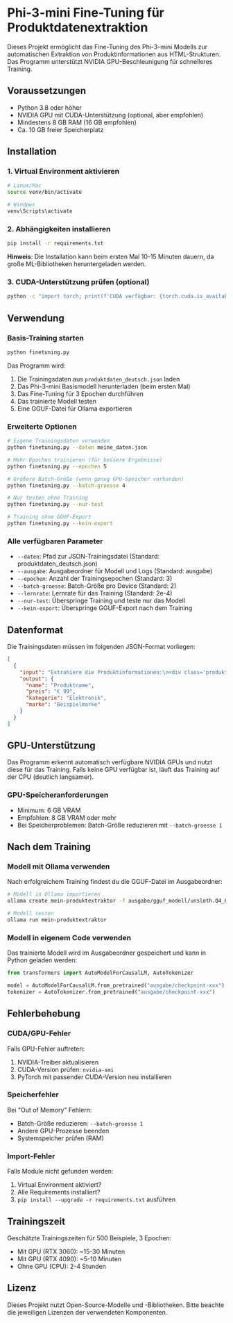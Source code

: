 # Phi-3-mini Fine-Tuning für Produktdatenextraktion

Dieses Projekt ermöglicht das Fine-Tuning des Phi-3-mini Modells zur automatischen Extraktion von Produktinformationen aus HTML-Strukturen. Das Programm unterstützt NVIDIA GPU-Beschleunigung für schnelleres Training.

## Voraussetzungen

- Python 3.8 oder höher
- NVIDIA GPU mit CUDA-Unterstützung (optional, aber empfohlen)
- Mindestens 8 GB RAM (16 GB empfohlen)
- Ca. 10 GB freier Speicherplatz

## Installation

### 1. Virtual Environment aktivieren

```bash
# Linux/Mac
source venv/bin/activate

# Windows
venv\Scripts\activate
```

### 2. Abhängigkeiten installieren

```bash
pip install -r requirements.txt
```

**Hinweis**: Die Installation kann beim ersten Mal 10-15 Minuten dauern, da große ML-Bibliotheken heruntergeladen werden.

### 3. CUDA-Unterstützung prüfen (optional)

```bash
python -c "import torch; print(f'CUDA verfügbar: {torch.cuda.is_available()}')"
```

## Verwendung

### Basis-Training starten

```bash
python finetuning.py
```

Das Programm wird:
1. Die Trainingsdaten aus `produktdaten_deutsch.json` laden
2. Das Phi-3-mini Basismodell herunterladen (beim ersten Mal)
3. Das Fine-Tuning für 3 Epochen durchführen
4. Das trainierte Modell testen
5. Eine GGUF-Datei für Ollama exportieren

### Erweiterte Optionen

```bash
# Eigene Trainingsdaten verwenden
python finetuning.py --daten meine_daten.json

# Mehr Epochen trainieren (für bessere Ergebnisse)
python finetuning.py --epochen 5

# Größere Batch-Größe (wenn genug GPU-Speicher vorhanden)
python finetuning.py --batch-groesse 4

# Nur testen ohne Training
python finetuning.py --nur-test

# Training ohne GGUF-Export
python finetuning.py --kein-export
```

### Alle verfügbaren Parameter

- `--daten`: Pfad zur JSON-Trainingsdatei (Standard: produktdaten_deutsch.json)
- `--ausgabe`: Ausgabeordner für Modell und Logs (Standard: ausgabe)
- `--epochen`: Anzahl der Trainingsepochen (Standard: 3)
- `--batch-groesse`: Batch-Größe pro Device (Standard: 2)
- `--lernrate`: Lernrate für das Training (Standard: 2e-4)
- `--nur-test`: Überspringe Training und teste nur das Modell
- `--kein-export`: Überspringe GGUF-Export nach dem Training

## Datenformat

Die Trainingsdaten müssen im folgenden JSON-Format vorliegen:

```json
[
  {
    "input": "Extrahiere die Produktinformationen:\n<div class='produkt'><h2>Produktname</h2><span class='preis'>€ 99</span>...</div>",
    "output": {
      "name": "Produktname",
      "preis": "€ 99",
      "kategorie": "Elektronik",
      "marke": "Beispielmarke"
    }
  }
]
```

## GPU-Unterstützung

Das Programm erkennt automatisch verfügbare NVIDIA GPUs und nutzt diese für das Training. Falls keine GPU verfügbar ist, läuft das Training auf der CPU (deutlich langsamer).

### GPU-Speicheranforderungen

- Minimum: 6 GB VRAM
- Empfohlen: 8 GB VRAM oder mehr
- Bei Speicherproblemen: Batch-Größe reduzieren mit `--batch-groesse 1`

## Nach dem Training

### Modell mit Ollama verwenden

Nach erfolgreichem Training findest du die GGUF-Datei im Ausgabeordner:

```bash
# Modell in Ollama importieren
ollama create mein-produktextraktor -f ausgabe/gguf_modell/unsloth.Q4_K_M.gguf

# Modell testen
ollama run mein-produktextraktor
```

### Modell in eigenem Code verwenden

Das trainierte Modell wird im Ausgabeordner gespeichert und kann in Python geladen werden:

```python
from transformers import AutoModelForCausalLM, AutoTokenizer

model = AutoModelForCausalLM.from_pretrained("ausgabe/checkpoint-xxx")
tokenizer = AutoTokenizer.from_pretrained("ausgabe/checkpoint-xxx")
```

## Fehlerbehebung

### CUDA/GPU-Fehler

Falls GPU-Fehler auftreten:
1. NVIDIA-Treiber aktualisieren
2. CUDA-Version prüfen: `nvidia-smi`
3. PyTorch mit passender CUDA-Version neu installieren

### Speicherfehler

Bei "Out of Memory" Fehlern:
- Batch-Größe reduzieren: `--batch-groesse 1`
- Andere GPU-Prozesse beenden
- Systemspeicher prüfen (RAM)

### Import-Fehler

Falls Module nicht gefunden werden:
1. Virtual Environment aktiviert? 
2. Alle Requirements installiert?
3. `pip install --upgrade -r requirements.txt` ausführen

## Trainingszeit

Geschätzte Trainingszeiten für 500 Beispiele, 3 Epochen:
- Mit GPU (RTX 3060): ~15-30 Minuten
- Mit GPU (RTX 4090): ~5-10 Minuten  
- Ohne GPU (CPU): 2-4 Stunden

## Lizenz

Dieses Projekt nutzt Open-Source-Modelle und -Bibliotheken. Bitte beachte die jeweiligen Lizenzen der verwendeten Komponenten.